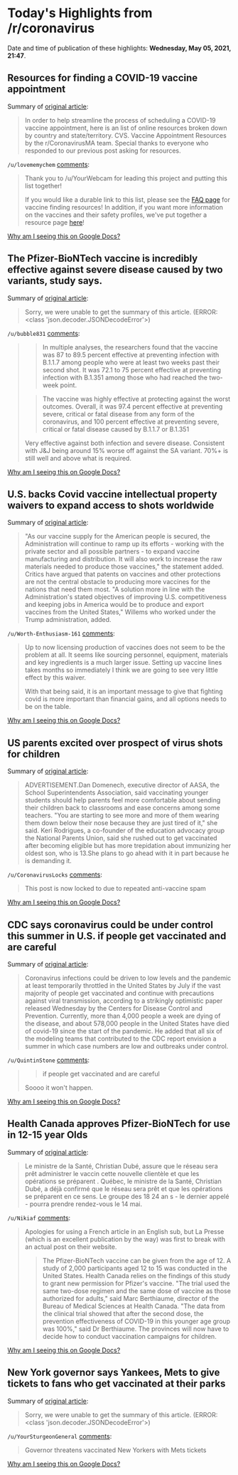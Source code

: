 # Today's Highlights from /r/coronavirus

Date and time of publication of these highlights: **Wednesday, May 05, 2021, 21:47**.

## Resources for finding a COVID-19 vaccine appointment

Summary of [original article](https://www.reddit.com/r/Coronavirus/comments/m4ir9q/resources_for_finding_a_covid19_vaccine/):

> In order to help streamline the process of scheduling a COVID-19 vaccine appointment, here is an list of online resources broken down by country and state/territory. CVS. Vaccine Appointment Resources by the r/CoronavirusMA team. Special thanks to everyone who responded to our previous post asking for resources.

`/u/lovememychem` [comments](https://www.reddit.com/r/Coronavirus/comments/m4ir9q/resources_for_finding_a_covid19_vaccine/):

> Thank you to /u/YourWebcam for leading this project and putting this list together!
> 
> If you would like a durable link to this list, please see the [FAQ page](https://www.reddit.com/r/Coronavirus/wiki/faq/vaccinefinder) for vaccine finding resources! In addition, if you want more information on the vaccines and their safety profiles, we've put together a resource page [here](https://www.reddit.com/r/Coronavirus/wiki/faq#wiki_vaccines)!

[Why am I seeing this on Google Docs?](https://docs.google.com/document/d/1Dc6We63vOXIZsc0op-Bt4abqkYjXzOigalQqFxmvvbM/edit?usp=sharing)

## The Pfizer-BioNTech vaccine is incredibly effective against severe disease caused by two variants, study says.

Summary of [original article](https://www.nytimes.com/2021/05/05/science/pfizer-vaccine-variants-covid.html):

> Sorry, we were unable to get the summary of this article. (ERROR: <class 'json.decoder.JSONDecodeError'>)

`/u/bubble831` [comments](https://www.reddit.com/r/Coronavirus/comments/n5rtmu/the_pfizerbiontech_vaccine_is_incredibly/):

> > In multiple analyses, the researchers found that the vaccine was 87 to 89.5 percent effective at preventing infection with B.1.1.7 among people who were at least two weeks past their second shot. It was 72.1 to 75 percent effective at preventing infection with B.1.351 among those who had reached the two-week point.
> 
> > The vaccine was highly effective at protecting against the worst outcomes. Overall, it was 97.4 percent effective at preventing severe, critical or fatal disease from any form of the coronavirus, and 100 percent effective at preventing severe, critical or fatal disease caused by B.1.1.7 or B.1.351
> 
> Very effective against both infection and severe disease. Consistent with J&J being around 15% worse off against the SA variant. 70%+ is still well and above what is required.

[Why am I seeing this on Google Docs?](https://docs.google.com/document/d/1Dc6We63vOXIZsc0op-Bt4abqkYjXzOigalQqFxmvvbM/edit?usp=sharing)

## U.S. backs Covid vaccine intellectual property waivers to expand access to shots worldwide

Summary of [original article](https://www.cnbc.com/2021/05/05/us-backs-covid-vaccine-intellectual-property-waivers-to-expand-access-to-shots-worldwide.html):

> "As our vaccine supply for the American people is secured, the Administration will continue to ramp up its efforts - working with the private sector and all possible partners - to expand vaccine manufacturing and distribution. It will also work to increase the raw materials needed to produce those vaccines," the statement added. Critics have argued that patents on vaccines and other protections are not the central obstacle to producing more vaccines for the nations that need them most. "A solution more in line with the Administration's stated objectives of improving U.S. competitiveness and keeping jobs in America would be to produce and export vaccines from the United States," Willems who worked under the Trump administration, added.

`/u/Worth-Enthusiasm-161` [comments](https://www.reddit.com/r/Coronavirus/comments/n5o08z/us_backs_covid_vaccine_intellectual_property/):

> Up to now licensing production of vaccines does not seem to be the problem at all. It seems like sourcing personnel, equipment, materials and key ingredients is a much larger issue. Setting up vaccine lines takes months so immediately I think we are going to see very little effect by this waiver. 
> 
> With that being said, it is an important message to give that fighting covid is more important than financial gains, and all options needs to be on the table.

[Why am I seeing this on Google Docs?](https://docs.google.com/document/d/1Dc6We63vOXIZsc0op-Bt4abqkYjXzOigalQqFxmvvbM/edit?usp=sharing)

## US parents excited over prospect of virus shots for children

Summary of [original article](https://apnews.com/article/coronavirus-pandemic-lifestyle-coronavirus-vaccine-education-health-868b5ee6ad28bb42aee3f06324937384):

> ADVERTISEMENT.Dan Domenech, executive director of AASA, the School Superintendents Association, said vaccinating younger students should help parents feel more comfortable about sending their children back to classrooms and ease concerns among some teachers. "You are starting to see more and more of them wearing them down below their nose because they are just tired of it," she said. Keri Rodrigues, a co-founder of the education advocacy group the National Parents Union, said she rushed out to get vaccinated after becoming eligible but has more trepidation about immunizing her oldest son, who is 13.She plans to go ahead with it in part because he is demanding it.

`/u/CoronavirusLocks` [comments](https://www.reddit.com/r/Coronavirus/comments/n5d6vt/us_parents_excited_over_prospect_of_virus_shots/):

> This post is now locked to due to repeated anti-vaccine spam

[Why am I seeing this on Google Docs?](https://docs.google.com/document/d/1Dc6We63vOXIZsc0op-Bt4abqkYjXzOigalQqFxmvvbM/edit?usp=sharing)

## CDC says coronavirus could be under control this summer in U.S. if people get vaccinated and are careful

Summary of [original article](https://www.washingtonpost.com/health/2021/05/05/pandemic-under-control-this-summer/):

> Coronavirus infections could be driven to low levels and the pandemic at least temporarily throttled in the United States by July if the vast majority of people get vaccinated and continue with precautions against viral transmission, according to a strikingly optimistic paper released Wednesday by the Centers for Disease Control and Prevention. Currently, more than 4,000 people a week are dying of the disease, and about 578,000 people in the United States have died of covid-19 since the start of the pandemic. He added that all six of the modeling teams that contributed to the CDC report envision a summer in which case numbers are low and outbreaks under control.

`/u/QuintinStone` [comments](https://www.reddit.com/r/Coronavirus/comments/n5vfgz/cdc_says_coronavirus_could_be_under_control_this/):

> >  if people get vaccinated and are careful 
> 
> Soooo it won't happen.

[Why am I seeing this on Google Docs?](https://docs.google.com/document/d/1Dc6We63vOXIZsc0op-Bt4abqkYjXzOigalQqFxmvvbM/edit?usp=sharing)

## Health Canada approves Pfizer-BioNTech for use in 12-15 year Olds

Summary of [original article](https://www.lapresse.ca/covid-19/2021-05-05/le-vaccin-pfizer-autorise-pour-les-12-15-ans.php):

> Le ministre de la Santé, Christian Dubé, assure  que le réseau sera prêt   administrer le vaccin  cette nouvelle clientèle et que les  opérations se préparent .  Québec, le ministre de la Santé, Christian Dubé, a déjà confirmé que le réseau  sera prêt  et que les  opérations se préparent  en ce sens. Le groupe des 18  24 an s - le dernier appelé - pourra prendre rendez-vous le 14 mai.

`/u/Nikiaf` [comments](https://www.reddit.com/r/Coronavirus/comments/n5goc0/health_canada_approves_pfizerbiontech_for_use_in/):

> Apologies for using a French article in an English sub, but La Presse (which is an excellent publication by the way) was first to break with an actual post on their website. 
> 
> > The Pfizer-BioNTech vaccine can be given from the age of 12. A study of 2,000 participants aged 12 to 15 was conducted in the United States. Health Canada relies on the findings of this study to grant new permission for Pfizer's vaccine. "The trial used the same two-dose regimen and the same dose of vaccine as those authorized for adults," said Marc Berthiaume, director of the Bureau of Medical Sciences at Health Canada. "The data from the clinical trial showed that after the second dose, the prevention effectiveness of COVID-19 in this younger age group was 100%," said Dr Berthiaume. The provinces will now have to decide how to conduct vaccination campaigns for children.

[Why am I seeing this on Google Docs?](https://docs.google.com/document/d/1Dc6We63vOXIZsc0op-Bt4abqkYjXzOigalQqFxmvvbM/edit?usp=sharing)

## New York governor says Yankees, Mets to give tickets to fans who get vaccinated at their parks

Summary of [original article](https://www.reuters.com/world/us/new-york-governor-says-yankees-mets-give-tickets-fans-who-get-vaccinated-their-2021-05-05/):

> Sorry, we were unable to get the summary of this article. (ERROR: <class 'json.decoder.JSONDecodeError'>)

`/u/YourSturgeonGeneral` [comments](https://www.reddit.com/r/Coronavirus/comments/n5jsm8/new_york_governor_says_yankees_mets_to_give/):

> Governor threatens vaccinated New Yorkers with Mets tickets

[Why am I seeing this on Google Docs?](https://docs.google.com/document/d/1Dc6We63vOXIZsc0op-Bt4abqkYjXzOigalQqFxmvvbM/edit?usp=sharing)

